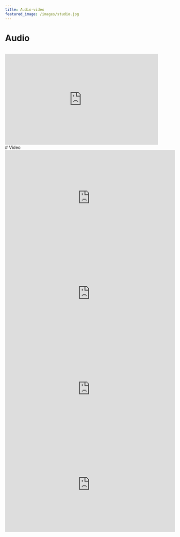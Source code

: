 ```yaml
---
title: Audio-video
featured_image: /images/studio.jpg
---
```

# Audio
<br/>
<iframe width="100%" height="300" scrolling="no" frameborder="no" allow="autoplay" src="https://w.soundcloud.com/player/?url=https%3A//api.soundcloud.com/playlists/661776864&color=%23ff5500&auto_play=false&hide_related=false&show_comments=true&show_user=true&show_reposts=false&show_teaser=true&visual=true"></iframe>
<br />
# Video
<br />
<div class="column-wrap">
  <div class="column-wrap__column">
    <iframe width="560" height="315" src="https://www.youtube.com/embed/vTfMbEute9k" frameborder="0" webkitallowfullscreen mozallowfullscreen allow="accelerometer; autoplay; encrypted-media; gyroscope; picture-in-picture" allowfullscreen></iframe>
  </div>
  <div class="column-wrap__column">
    <iframe width="560" height="315" src="https://www.youtube.com/embed/znx04ORK2_s" frameborder="0" allow="accelerometer; autoplay; encrypted-media; gyroscope; picture-in-picture" allowfullscreen></iframe>
  </div>
  <div class="column-wrap__column">
    <iframe width="560" height="315" src="https://www.youtube.com/embed/KyV7dGcVOo8" frameborder="0" allow="accelerometer; autoplay; encrypted-media; gyroscope; picture-in-picture" allowfullscreen></iframe>
  </div>
  <div class="column-wrap__column">
    <iframe width="560" height="315" src="https://www.youtube.com/embed/MNssAS4Ju4Q" frameborder="0" allow="accelerometer; autoplay; encrypted-media; gyroscope; picture-in-picture" allowfullscreen></iframe>
  </div>
</div>

